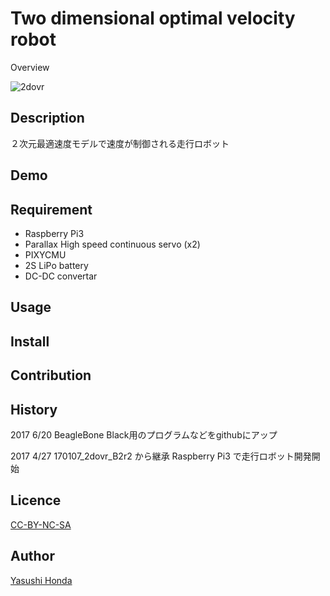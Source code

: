 
Two dimensional optimal velocity robot
====

Overview

![2dovr](https://scontent-nrt1-1.xx.fbcdn.net/v/t1.0-9/18425500_455946704741127_3876973907059920987_n.jpg?oh=83cc735269de95ddfe9265ddbda6adba&oe=59C6B7D0)

## Description
２次元最適速度モデルで速度が制御される走行ロボット

## Demo

## Requirement
  * Raspberry Pi3
  * Parallax High speed continuous servo (x2)
  * PIXYCMU
  * 2S LiPo battery
  * DC-DC convertar

## Usage

## Install

## Contribution

## History
2017 6/20
BeagleBone Black用のプログラムなどをgithubにアップ

2017 4/27
170107_2dovr_B2r2 から継承
Raspberry Pi3 で走行ロボット開発開始


## Licence

[CC-BY-NC-SA](https://)

## Author

[Yasushi Honda](https://github.com/HondaLab)



 

